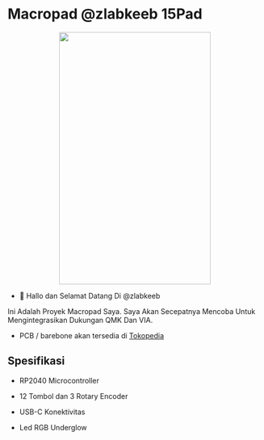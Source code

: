 # Macropad @zlabkeeb 15Pad

<p align="center">
  <img width="300" height="500" src="https://i.imgur.com/E5Ajv0fh.jpeg">
</p>

- 👋 Hallo dan Selamat Datang Di @zlabkeeb

Ini Adalah Proyek Macropad Saya.
Saya Akan Secepatnya Mencoba Untuk Mengintegrasikan Dukungan QMK Dan VIA.

- PCB / barebone akan tersedia di [Tokopedia](https://www.tokopedia.com/zahranetid)

## Spesifikasi

- RP2040 Microcontroller

- 12 Tombol dan 3 Rotary Encoder

- USB-C Konektivitas

- Led RGB Underglow
